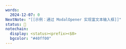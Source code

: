 ```yaml
---
words:
  2024-12-07: 0
NextNote: "[[示例：通过 ModalOpener 实现富文本输入框]]"
status: 🌱
notechain:
  display: <status><prefix><$0>
  bgcolor: "#40ff00"
---
```


